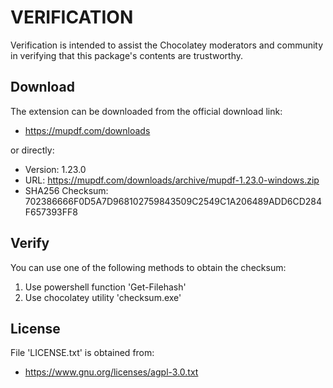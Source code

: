 # VERIFICATION
Verification is intended to assist the Chocolatey moderators and community in verifying that this package's contents are trustworthy.

## Download
The extension can be downloaded from the official download link:
- https://mupdf.com/downloads

or directly:
- Version: 1.23.0
- URL:     https://mupdf.com/downloads/archive/mupdf-1.23.0-windows.zip
- SHA256 Checksum: 702386666F0D5A7D968102759843509C2549C1A206489ADD6CD284F657393FF8

## Verify
You can use one of the following methods to obtain the checksum:
1. Use powershell function 'Get-Filehash'
2. Use chocolatey utility 'checksum.exe'


## License
File 'LICENSE.txt' is obtained from:
- https://www.gnu.org/licenses/agpl-3.0.txt
